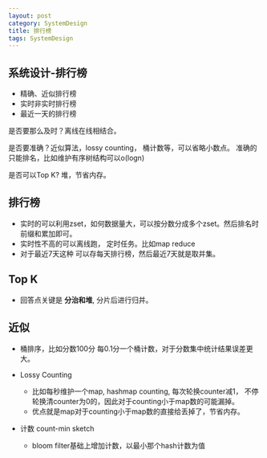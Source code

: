 ```yaml
---
layout: post
category: SystemDesign
title: 排行榜
tags: SystemDesign
---
```


## 系统设计-排行榜

- 精确、近似排行榜
- 实时非实时排行榜
- 最近一天的排行榜

是否要那么及时？离线在线相结合。

是否要准确？近似算法，lossy counting， 桶计数等，可以省略小数点。 准确的只能排名，比如维护有序树结构可以o(logn)

是否可以Top K?  堆，节省内存。

## 排行榜

- 实时的可以利用zset，如何数据量大，可以按分数分成多个zset。然后排名时前缀和累加即可。
- 实时性不高的可以离线跑， 定时任务。比如map reduce
- 对于最近7天这种 可以存每天排行榜，然后最近7天就是取并集。

## Top K

- 回答点关键是 **分治和堆**, 分片后进行归并。



## 近似

- 桶排序，比如分数100分 每0.1分一个桶计数，对于分数集中统计结果误差更大。

- Lossy Counting

  - 比如每秒维护一个map,  hashmap counting, 每次轮换counter减1， 不停轮换清counter为0的，因此对于counting小于map数的可能漏掉。
  - 优点就是map对于counting小于map数的直接给丢掉了，节省内存。

- 计数 count-min sketch

  - bloom filter基础上增加计数，以最小那个hash计数为值

    
